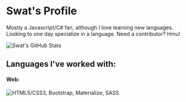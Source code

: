 # Swat's Profile

Mostly a Javascript/C# fan, although I love learning new languages. Looking to one day specialize in a language. Need a contributor? Hmu!
 
![Swat's GitHub Stats](https://github-readme-stats.vercel.app/api?username=SwatDoge&count_private=true&show_icons=true&theme=merko&hide=prs&bg_color=44631B&title_color=9AC477&icon_color=ABBF53&text_color=B2E79A)
## Languages I've worked with:
#### Web:
![HTML5/CSS3, Bootstrap, Materialize, SASS](https://swatdoge.nl/s/githubIcons/css3-plain.svg=50x)
